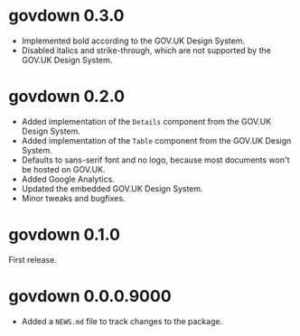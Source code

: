 # govdown 0.3.0

* Implemented bold according to the GOV.UK Design System.
* Disabled italics and strike-through, which are not supported by the GOV.UK
    Design System.

# govdown 0.2.0

* Added implementation of the `Details` component from the GOV.UK Design System.
* Added implementation of the `Table` component from the GOV.UK Design System.
* Defaults to sans-serif font and no logo, because most documents won't be
    hosted on GOV.UK.
* Added Google Analytics.
* Updated the embedded GOV.UK Design System.
* Minor tweaks and bugfixes.

# govdown 0.1.0

First release.

# govdown 0.0.0.9000

* Added a `NEWS.md` file to track changes to the package.
